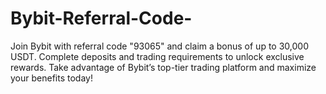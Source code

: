 # Bybit-Referral-Code-
Join Bybit with referral code "93065" and claim a bonus of up to 30,000 USDT. Complete deposits and trading requirements to unlock exclusive rewards. Take advantage of Bybit’s top-tier trading platform and maximize your benefits today!
